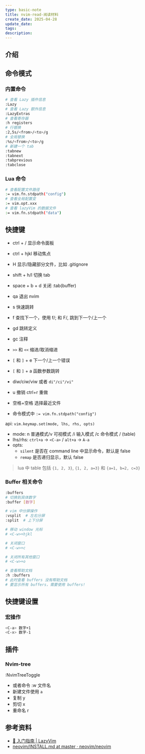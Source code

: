 ```yaml
---
type: basic-note
title: nvim-read-阅读材料
create_date: 2025-04-28
update_date:
tags:
description:
---
```


## 介绍

## 命令模式

### 内置命令

```sh
# 查看 Lazy 插件信息
:Lazy 
# 查看 Lazy 额外信息
:LazyExtras
# 查看寄存器
:h registers
# 行替换
:2,5s/<from>/<to>/g
# 全局替换
:%s/<from>/<to>/g
# 新建一个 tab
:tabnew 
:tabnext
:tabprevious
:tabclose
```

### Lua 命令

```sh
# 查看配置文件路径
:= vim.fn.stdpath("config") 
# 查看全局配置变
:= vim.opt.xxx 
# 查看 lazyVim 的数据文件
:= vim.fn.stdpath("data")
```

## 快捷键

- ctrl + / 显示命令面板
- ctrl + hjkl 移动焦点
- H 显示/隐藏部分文件，比如 .gitignore
- shift + h/l 切换 tab
- space + b + d 关闭 :tab(buffer)
- qa 退出 nvim

- s 快速跳转
- f 查找下一个，使用 f/; 和 F/, 跳到下一个/上一个
- gd 跳转定义
- gc 注释
- `>>` 和 `<<` 缩进/取消缩进
- `[` 和 `]` + e 下一个/上一个错误
- `[` 和 `]` + a 函数参数跳转
- diw/ciw/viw 或者 `di"/ci"/vi"`
- u 撤销 ctrl+r 重做

- 空格+空格 选择最近文件
- 命令模式中 `:= vim.fn.stdpath("config")`

api: `vim.keymap.set(mode, lhs, rhs, opts)`

- mode: n 普通模式/v 可视模式 /i 输入模式 /c 命令模式 / (table)
- lhs/rhs: `ctrl+a` -> `<C-a>` / `alt+a` -> `A-a`
- opts:
  - `silent` 是否在 command line 中显示命令，默认是 false
  - `remap` 是否递归显示，默认 false

> lua 中 table 包括 `{1, 2, 3}`, `{1, 2, a=3}` 和 `{a=1, b=2, c=3}`

### Buffer 相关命令

```sh
:buffers
# 切换到具体数字
:buffer [数字] 

# vim 中分屏操作
:vsplit  # 左右分屏
:split  # 上下分屏

# 移动 window 光标
# <C-w>+hjkl

# 关闭窗口
# <C-w>+c

# 关闭所有其他窗口
# <C-w>+o 

# 查看帮助文档
:h :buffers
# 此时查看 buffers 没有帮助文档
# 要显示所有 buffers，需要使用 buffers!
```

## 快捷键设置

### 宏操作

```sh
<C-a> 数字+1
<C-x> 数字-1
```

## 插件

### Nvim-tree

:NvimTreeToggle

- 或者命令 :w 文件名 
- 新建文件使用 `a`
- 复制 y
- 剪切 x
- 重命名 r


## 参考资料

- [🚀 入门指南 | LazyVim](https://lazyvim-github-io.vercel.app/zh-Hans/)
- [neovim/INSTALL.md at master · neovim/neovim](https://github.com/neovim/neovim/blob/master/INSTALL.md)

